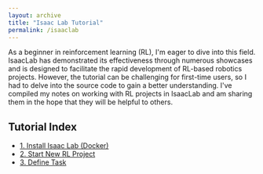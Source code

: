 ```yaml
---
layout: archive
title: "Isaac Lab Tutorial"
permalink: /isaaclab
---
```


As a beginner in reinforcement learning (RL), I'm eager to dive into this field. IsaacLab has demonstrated its effectiveness through numerous showcases and is designed to facilitate the rapid development of RL-based robotics projects. However, the tutorial can be challenging for first-time users, so I had to delve into the source code to gain a better understanding. I've compiled my notes on working with RL projects in IsaacLab and am sharing them in the hope that they will be helpful to others.

<H2>Tutorial Index</H2>

- <a href="/isaaclab_install">1. Install Isaac Lab (Docker)</a>
- <a href="/isaaclab_project">2. Start New RL Project </a>
- <a href="/isaaclab_task">3. Define Task </a>
